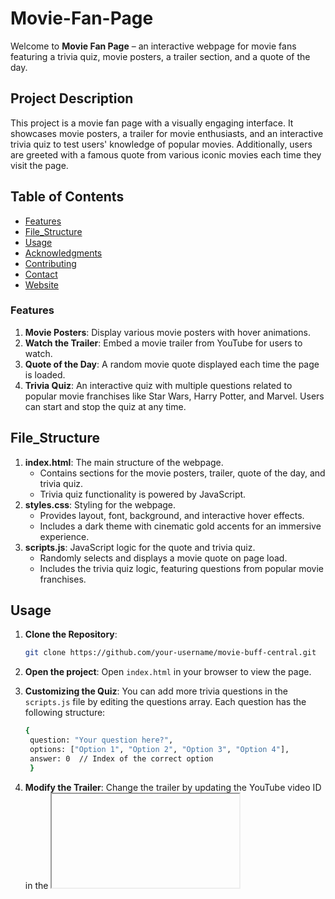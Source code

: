 # Movie-Fan-Page

Welcome to **Movie Fan Page** – an interactive webpage for movie fans featuring a trivia quiz, movie posters, a trailer section, and a quote of the day.

## Project Description

This project is a movie fan page with a visually engaging interface. It showcases movie posters, a trailer for movie enthusiasts, and an interactive trivia quiz to test users' knowledge of popular movies. Additionally, users are greeted with a famous quote from various iconic movies each time they visit the page.

## Table of Contents

- [Features](#features)
- [File_Structure](#file_structure)
- [Usage](#usage)
- [Acknowledgments](#acknowledgments)
- [Contributing](#contributing)
- [Contact](#contact)
- [Website](#website)


### Features

1. **Movie Posters**: Display various movie posters with hover animations.
2. **Watch the Trailer**: Embed a movie trailer from YouTube for users to watch.
3. **Quote of the Day**: A random movie quote displayed each time the page is loaded.
4. **Trivia Quiz**: An interactive quiz with multiple questions related to popular movie franchises like Star Wars, Harry Potter, and Marvel. Users can start and stop the quiz at any time.

## File_Structure

1. **index.html**: The main structure of the webpage.
    - Contains sections for the movie posters, trailer, quote of the day, and trivia quiz.
    - Trivia quiz functionality is powered by JavaScript.
2. **styles.css**: Styling for the webpage.
    - Provides layout, font, background, and interactive hover effects.
    - Includes a dark theme with cinematic gold accents for an immersive experience.
3. **scripts.js**: JavaScript logic for the quote and trivia quiz.
    - Randomly selects and displays a movie quote on page load.
    - Includes the trivia quiz logic, featuring questions from popular movie franchises.

## Usage

1. **Clone the Repository**:
   ```bash
   git clone https://github.com/your-username/movie-buff-central.git

2. **Open the project**:
   Open `index.html` in your browser to view the page.

3. **Customizing the Quiz**:
   You can add more trivia questions in the `scripts.js` file by editing the questions array. Each question has the following structure:
   ```bash
   {
    question: "Your question here?",
    options: ["Option 1", "Option 2", "Option 3", "Option 4"],
    answer: 0  // Index of the correct option
    }
   
4. **Modify the Trailer**:
   Change the trailer by updating the YouTube video ID in the <iframe> inside the `index.html` file.

## Acknowledgments
Developed by Ashok Kumar Soutapalli as part of a web development project to engage movie lovers with an immersive and interactive platform.

## Contributing
Contributions are welcome! If you have suggestions for improvements or spot any issues, feel free to open an issue or create a pull request.

## Contact
GitHub: Ashokkumar51
LinkedIn: Soutapalli Ashok Kumar

Make sure to replace
`"https://github.com/Ashokkumar51/Movie-Fan-Page"`
with the actual values for your GitHub repository before uploading it.

## Website
````bash
    https://moviefanpage.netlify.app/



   
